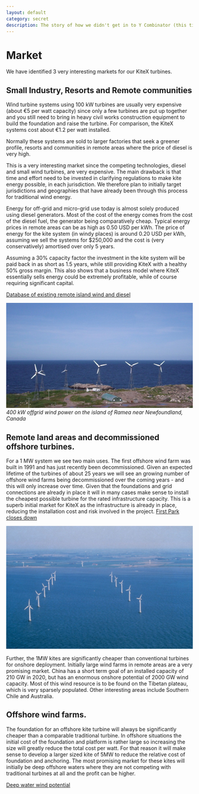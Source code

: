 ```yaml
---
layout: default
category: secret
description: The story of how we didn't get in to Y Combinator (this time)
---
```


# Market
We have identified 3 very interesting markets for our KiteX turbines.

## Small Industry, Resorts and Remote communities
Wind turbine systems using 100 kW turbines are usually very expensive (about €5 per watt capacity) since only a few turbines are put up together and you still need to bring in heavy civil works construction equipment to build the foundation and raise the turbine. For comparison, the KiteX systems cost about €1.2 per watt installed.

Normally these systems are sold to larger factories that seek a greener profile, resorts and communities in remote areas where the price of diesel is very high.

This is a very interesting market since the competing technologies, diesel and small wind turbines, are very expensive. The main drawback is that time and effort need to be invested in clarifying regulations to make kite energy possible, in each jurisdiction. We therefore plan to initially target jurisdictions and geographies that have already been through this process for traditional wind energy.

Energy for off-grid and micro-grid use today is almost solely produced using diesel generators. Most of the cost of the energy comes from the cost of the diesel fuel, the generator being comparatively cheap. Typical energy prices in remote areas can be as high as 0.50 USD per kWh. The price of energy for the kite system (in windy places) is around 0.20 USD per kWh, assuming we sell the systems for $250,000 and the cost is (very conservatively) amortised over only 5 years.

Assuming a 30% capacity factor the investment in the kite system will be paid back in as short as 1.5 years, while still providing KiteX with a healthy 50% gross margin. This also shows that a business model where KiteX essentially sells energy could be extremely profitable, while of course requiring significant capital.

[Database of existing remote island wind and diesel ](https://www.th-energy.net/english/platform-renewable-energy-on-islands/database-solar-wind-power-plants/)

![Offgrid wind power near New Foundaland](/images/Ramea_Wind_diesel_Aug_2007.jpg)
*400 kW offgrid wind power on the island of Ramea near Newfoundland, Canada*


## Remote land areas and decommissioned offshore turbines.
For a 1 MW system we see two main uses.
The first offshore wind farm was built in 1991 and has just recently been decommissioned. Given an expected lifetime of the turbines of about 25 years we will see an growing number of offshore wind farms being decommissioned over the coming years - and this will only increase over time. Given that the foundations and grid connections are already in place it will in many cases make sense to install the cheapest possible turbine for the rated infrastructure capacity. This is a superb initial market for KiteX as the infrastructure is already in place, reducing the installation cost and risk involved in the project. [First Park closes down](http://www.dongenergy.com/da/presse/nyhedsrum/nyheder/articles/worlds-first-offshore-wind-farm-on-its-last-turn)

![Vindeby Offshore Wind farm](/images/Vindeby-Offshore-Wind-Farm.jpg)

Further, the 1MW kites are significantly cheaper than conventional turbines for onshore deployment. Initially large wind farms in remote areas are a very promising market. China has a short term goal of an installed capacity of 210 GW in 2020, but has an enormous onshore potential of 2000 GW wind capacity. Most of this wind resource is to be found on the Tibetan plateau, which is very sparsely populated. Other interesting areas include Southern Chile and Australia.

## Offshore wind farms.
The foundation for an offshore kite turbine will always be significantly cheaper than a comparable  traditional turbine. In offshore situations the initial cost of the foundation and platform is rather large so increasing the size will greatly reduce the total cost per watt. For that reason it will make sense to develop a larger sized kite of 5MW to reduce the relative cost of foundation and anchoring. The most promising market for these kites will initially be deep offshore waters where they are not competing with traditional turbines at all and the profit can be higher.

[Deep water wind potential](http://www.ewea.org/fileadmin/files/library/publications/reports/Deep_Water.pdf)
